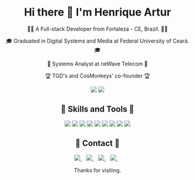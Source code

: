 <h1 align='center'>
  Hi there 👋 I'm Henrique Artur
</h1>

<div align='center'>
  <p>
    👨‍💻 A Full-stack Developer from Fortaleza - CE, Brazil. 👨‍💻
  </p>
  <p>
    🎓 Graduated in Digital Systems and Media at Federal University of Ceará. 🎓
  </p>
  <p>
    👔 Systems Analyst at neWave Telecom 👔
  </p>
  <p>
   🏆 TGD's and CosMonkeys' co-founder 🏆
  </p>
</div>

<p align='center'>
  <img src="https://github-readme-stats.vercel.app/api?username=HenriqueArtur&hide=contribs&show_icons=true&theme=dark" />
  <img src="https://github-readme-stats.vercel.app/api/top-langs/?username=HenriqueArtur&layout=compact&theme=dark&hide=Java,PHP,Ruby,HTML,CSS,SCSS,Hack" />
</p>

<h2 align='center'>
🚀 Skills and Tools 🚀
</h2>
<p align='center'>
  <img src="https://img.shields.io/badge/JavaScript-flat?logo=JavaScript&style=for-the-badge&logoColor=F12166&labelColor=181433&color=828494&logoWidth=30" />
  <img src="https://img.shields.io/badge/TypeScript-flat?logo=TypeScript&style=for-the-badge&logoColor=F12166&labelColor=181433&color=828494&logoWidth=30" />
  <img src="https://img.shields.io/badge/Node.js-flat?logo=Node.js&style=for-the-badge&logoColor=F12166&labelColor=181433&color=828494&logoWidth=30" />
  <img src="https://img.shields.io/badge/PostgreSQL-flat?logo=PostgreSQL&style=for-the-badge&logoColor=F12166&labelColor=181433&color=828494&logoWidth=30" />
  <img src="https://img.shields.io/badge/Git-flat?logo=Git&style=for-the-badge&logoColor=F12166&labelColor=181433&color=828494&logoWidth=30" />
  <img src="https://img.shields.io/badge/Linux-flat?logo=Linux&style=for-the-badge&logoColor=F12166&labelColor=181433&color=828494&logoWidth=30" />
  <img src="https://img.shields.io/badge/React-flat?logo=React&style=for-the-badge&logoColor=F12166&labelColor=181433&color=828494&logoWidth=30" />
  <img src="https://img.shields.io/badge/Elixir-flat?logo=Elixir&style=for-the-badge&logoColor=F12166&labelColor=181433&color=828494&logoWidth=30" />
  <img src="https://img.shields.io/badge/Scrum-framework_-flat?&style=for-the-badge&logoColor=F12166&labelColor=181433&color=828494&logoWidth=30" />
</p>

<h2 align='center'>📣 Contact 📣</h2>
<p align='center'>
  <a href="mailto:contato@henriqueartur.com">
    <img src="https://img.shields.io/badge/Email-flat?logo=GMail&style=for-the-badge&logoColor=181433&labelColor=F12166&color=181433&logoWidth=30" />
  </a>&nbsp;&nbsp;

  <a href="https://www.linkedin.com/in/henriqueartur/">
    <img src="https://img.shields.io/badge/LinkedIn-flat?logo=LinkedIn&style=for-the-badge&logoColor=181433&labelColor=F12166&color=181433&logoWidth=30" />
  </a>&nbsp;&nbsp;
  <a href="https://api.whatsapp.com/send?phone=5585996005410&text=Ol%C3%A1%2C%20Henrique!">
    <img src="https://img.shields.io/badge/Whatsapp-flat?logo=Whatsapp&style=for-the-badge&logoColor=181433&labelColor=F12166&color=181433&logoWidth=30" />
  </a>&nbsp;&nbsp;
  <a href="https://github.com/HenriqueArtur/">
    <img src="https://img.shields.io/badge/GitHub-flat?logo=GitHub&style=for-the-badge&logoColor=181433&labelColor=F12166&color=181433&logoWidth=30" />
  </a>&nbsp;&nbsp;
</p>
<p align='center'>
    Thanks for visiting.
</p>

<!--
**HenriqueArtur/HenriqueArtur** is a ✨ _special_ ✨ repository because its `README.md` (this file) appears on your GitHub profile.

Here are some ideas to get you started:

- 🔭 I’m currently working on ...
- 🌱 I’m currently learning ...
- 👯 I’m looking to collaborate on ...
- 🤔 I’m looking for help with ...
- 💬 Ask me about ...
- 📫 How to reach me: ...
- 😄 Pronouns: ...
- ⚡ Fun fact: ...
-->
